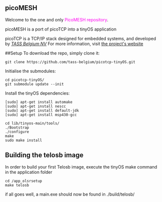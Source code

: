 picoMESH
---------------

Welcome to the one and only <font color=ff00f0>PicoMESH repository</font>.

picoMESH is a port of picoTCP into a tinyOS application

picoTCP is a TCP/IP stack designed for embedded systems, and developed by *[TASS Belgium NV](http://www.tass.be)*
For more information, visit [the project's website](http://www.picotcp.com)

##Setup
To download the repo, simply clone it:

    git clone https://github.com/tass-belgium/picotcp-tinyOS.git

Initialise the submodules:

    cd picotcp-tinyOS/
    git submodule update --init

Install the tinyOS dependencies:

    [sudo] apt-get install automake
    [sudo] apt-get install nescc
    [sudo] apt-get install default-jdk
    [sudo] apt-get install msp430-gcc

    cd lib/tinyos-main/tools/
    ./Bootstrap
    ./configure
    make
    sudo make install

## Building the telosb image

In order to build your first Telosb image, execute the tinyOS make command in the application folder

    cd /app_olsrsetup
    make telosb

if all goes well, a main.exe should now be found in ./build/telosb/
